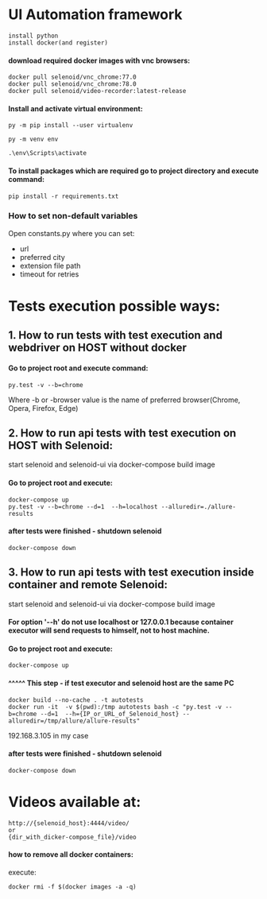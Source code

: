 # UI Automation framework
```
install python
install docker(and register)
```
#### download required docker images with vnc browsers:
```
docker pull selenoid/vnc_chrome:77.0
docker pull selenoid/vnc_chrome:78.0
docker pull selenoid/video-recorder:latest-release
```
#### Install and activate virtual environment:
```
py -m pip install --user virtualenv
```
```
py -m venv env

.\env\Scripts\activate
```

#### To install packages which are required go to project directory and execute command:
```
pip install -r requirements.txt
```

### How to set non-default variables
Open constants.py where you can set:
- url
- preferred city 
- extension file path
- timeout for retries

# Tests execution possible ways:

## 1. How to run tests with test execution and webdriver on HOST without docker
#### Go to project root and execute command:
```
py.test -v --b=chrome
```
Where -b or -browser value is the name of preferred browser(Chrome, Opera, Firefox, Edge)


## 2. How to run  api tests with test execution on HOST with Selenoid:
start selenoid and selenoid-ui via docker-compose
build image
#### Go to project root and execute:
```
docker-compose up
py.test -v --b=chrome --d=1  --h=localhost --alluredir=./allure-results
```
#### after tests were finished - shutdown selenoid
```
docker-compose down
```


## 3. How to run  api tests with test execution inside container and  remote Selenoid:
start selenoid and selenoid-ui via docker-compose
build image
#### For option '--h' do not use localhost or 127.0.0.1 because container executor will send requests to himself, not to host machine.
#### Go to project root and execute:
```
docker-compose up
```
#### ^^^^^ This step - if  test executor and selenoid host are the same PC
```
docker build --no-cache . -t autotests
docker run -it  -v $(pwd):/tmp autotests bash -c "py.test -v --b=chrome --d=1  --h={IP_or_URL_of_Selenoid_host} --alluredir=/tmp/allure/allure-results"
```
192.168.3.105 in my case
#### after tests were finished - shutdown selenoid
```
docker-compose down
```

# Videos available at:
```
http://{selenoid_host}:4444/video/
or
{dir_with_dicker-compose_file}/video
```

#### how to remove all docker containers:
execute:
```
docker rmi -f $(docker images -a -q)
```
